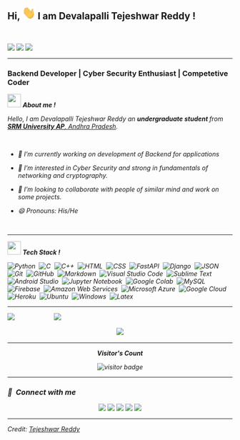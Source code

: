 ## Hi, <img src="https://raw.githubusercontent.com/moit-bytes/Profile/main/Hi.gif" width="30px" height="30px"> I am Devalapalli Tejeshwar Reddy !

<br>

<p>
<img src="https://img.shields.io/badge/Age-20-blue" />
<img src="https://img.shields.io/badge/Lives-India-success" />
<img src="https://img.shields.io/badge/Languages-English%20%26%20Telugu-brightgreen" />
</p>

<hr>
<h3>Backend Developer | Cyber Security Enthusiast | Competetive Coder</h3>

<img src="https://media.giphy.com/media/iY8CRBdQXODJSCERIr/giphy.gif" width="30px" height="30px">&nbsp;**_About me !_**

<p>
  <em>
    Hello, I am Devalapalli Tejeshwar Reddy an <b> undergraduate student </b> from <a target="blank" href="https://srmap.edu.in/"> <b>SRM University AP</b>, Andhra Pradesh</a>. <br>
</p>
 
<br>

- 🔭 I’m currently working on development of Backend for applications

- 🌱 I’m interested in Cyber Security and strong in fundamentals of networking and cryptography.

- 👯 I’m looking to collaborate with people of similar mind and work on some projects.

- 😄 Pronouns: His/He
<br>
<hr>

<img src="https://media.giphy.com/media/iY8CRBdQXODJSCERIr/giphy.gif" width="30px" height="30px">&nbsp;**_Tech Stack !_**

![Python](https://img.shields.io/badge/-Python-05122A?style=flat&logo=python)&nbsp;
![C](https://img.shields.io/badge/-C-05122A?style=flat&logo=C&logoColor=A8B9CC)&nbsp;
![C++](https://img.shields.io/badge/-C++-05122A?style=flat&logo=C%2B%2B&logoColor=00599C)&nbsp;
![HTML](https://img.shields.io/badge/-HTML-05122A?style=flat&logo=HTML5)&nbsp;
![CSS](https://img.shields.io/badge/-CSS-05122A?style=flat&logo=CSS3&logoColor=1572B6)&nbsp;
![FastAPI](https://img.shields.io/badge/-FastAPI-05122A?style=flat&logo=fastapi&logoColor=1572B6)&nbsp;
![Django](https://img.shields.io/badge/-Django-05122A?style=flat&logo=django&logoColor=1572B6)&nbsp;
![JSON](https://img.shields.io/badge/-JSON-05122A?style=flat&logo=json&logoColor=000000)&nbsp;
![Git](https://img.shields.io/badge/-Git-05122A?style=flat&logo=git)&nbsp;
![GitHub](https://img.shields.io/badge/-GitHub-05122A?style=flat&logo=github)&nbsp;
![Markdown](https://img.shields.io/badge/-Markdown-05122A?style=flat&logo=markdown)&nbsp;
![Visual Studio Code](https://img.shields.io/badge/-Visual%20Studio%20Code-05122A?style=flat&logo=visual-studio-code&logoColor=007ACC)&nbsp;
![Sublime Text](https://img.shields.io/badge/-Sublime%20Text-05122A?style=flat&logo=sublime-text&logoColor=FF9800)&nbsp;
![Android Studio](https://img.shields.io/badge/-Android%20Studio-05122A?style=flat&logo=android-studio&logoColor=3DDC84)&nbsp;
![Jupyter Notebook](https://img.shields.io/badge/-Jupyter%20Notebook-05122A?style=flat&logo=jupyter&logoColor=F37626)&nbsp;
![Google Colab](https://img.shields.io/badge/-Google%20Colab-05122A?style=flat&logo=google-colab&logoColor=F9AB00)&nbsp;
![MySQL](https://img.shields.io/badge/-MySQL-05122A?style=flat&logo=mysql&logoColor=4479A1)&nbsp;
![Firebase](https://img.shields.io/badge/-Firebase-05122A?style=flat&logo=firebase&logoColor=FFCA28)&nbsp;
![Amazon Web Services](https://img.shields.io/badge/-Amazon_AWS-05122A?style=flat&logo=amazon-aws&logoColor=FFFFFF)&nbsp;
![Microsoft Azure](https://img.shields.io/badge/-Microsoft_Azure-05122A?style=flat&logo=microsoft-azure&logoColor=FFFFFF)&nbsp;
![Google Cloud](https://img.shields.io/badge/-Google_Cloud-05122A?style=flat&logo=google-cloud&logoColor=03cffc)&nbsp;
![Heroku](https://img.shields.io/badge/-Heroku-05122A?style=flat&logo=heroku&logoColor=FFCA28)&nbsp;
![Ubuntu](https://img.shields.io/badge/-Ubuntu-05122A?style=flat&logo=ubuntu&logoColor=fc6b03)&nbsp;
![Windows](https://img.shields.io/badge/-Windows-05122A?style=flat&logo=windows&logoColor=03cffc)&nbsp;
![Latex](https://img.shields.io/badge/-Latex-05122A?style=flat&logo=latex&logoColor=008080)&nbsp;

<hr>


<p><img align="right" src="https://github-readme-stats.vercel.app/api?username=epicman25&count_private=true&show_icons=true&&theme=chartreuse-dark&include_all_commits=true" width="400"></p> 
<p><img src="https://github-readme-stats.vercel.app/api/top-langs/?username=epicman25&layout=compact&hide=JavaScript,Dart&theme=chartreuse-dark"></p>
<p align="center"><img src="https://github-readme-streak-stats.herokuapp.com?user=epicman25&theme=chartreuse-dark"></p>

<hr>

<p align="center"><b>Visitor's Count</b></p>
<p align="center"><img src="https://profile-counter.glitch.me/%7Bepicman25%7D/count.svg" alt="visitor badge"/></p>

<hr>

### :link: &nbsp;Connect with me

<p align="center">
<a target="blank" href="https://tejeshwar.me"><img src="https://img.shields.io/badge/-tejeshwar.me-3423A6?style=for-the-badge&logo=Google-Chrome&logoColor=white"/></a>
<a target="blank" href="https://www.linkedin.com/in/devalapallitejeshwarreddy/"><img src="https://img.shields.io/badge/-Tejeshwar%20Reddy-0077B5?style=for-the-badge&logo=Linkedin&logoColor=white"/></a>
<a target="blank" href="mailto:tejeshwarreddydevalapalli@gmail.com"><img src="https://img.shields.io/badge/-tejeshwarreddydevalapalli@gmail.com-D14836?style=for-the-badge&logo=Gmail&logoColor=white"/></a>
<a target="blank" href="https://www.codechef.com/users/epicman25"><img src="https://img.shields.io/badge/-epicman25-000000?style=for-the-badge&logo=codechef&logoColor=white"/></a>
<a target="blank" href="https://twitter.com/ep1cman25"><img src="https://img.shields.io/badge/-ep1cman25-1DA1F2?style=for-the-badge&logo=twitter&logoColor=white"/></a>
</p>

---
Credit: [Tejeshwar Reddy](https://github.com/epicman25)


